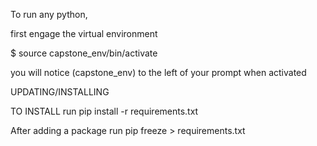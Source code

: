 To run any python,

first engage the virtual environment 

$ source capstone_env/bin/activate

you will notice (capstone_env) to the left of your prompt when activated


UPDATING/INSTALLING

TO INSTALL
run pip install -r requirements.txt

After adding a package run
pip freeze > requirements.txt
